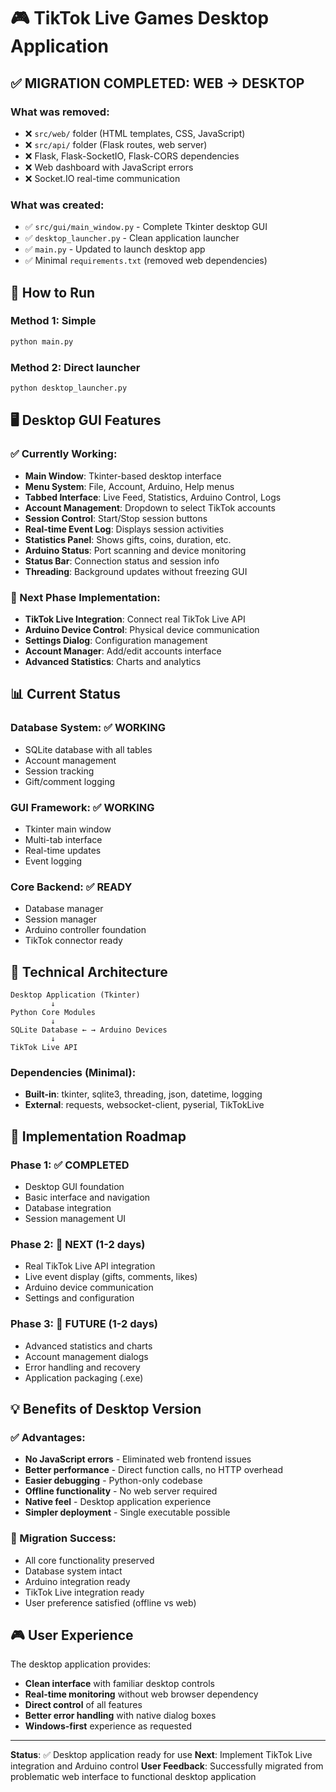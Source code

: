 # 🎮 TikTok Live Games Desktop Application

## ✅ MIGRATION COMPLETED: WEB → DESKTOP

### What was removed:
- ❌ `src/web/` folder (HTML templates, CSS, JavaScript)
- ❌ `src/api/` folder (Flask routes, web server)
- ❌ Flask, Flask-SocketIO, Flask-CORS dependencies
- ❌ Web dashboard with JavaScript errors
- ❌ Socket.IO real-time communication

### What was created:
- ✅ `src/gui/main_window.py` - Complete Tkinter desktop GUI
- ✅ `desktop_launcher.py` - Clean application launcher
- ✅ `main.py` - Updated to launch desktop app
- ✅ Minimal `requirements.txt` (removed web dependencies)

## 🚀 How to Run

### Method 1: Simple
```bash
python main.py
```

### Method 2: Direct launcher
```bash
python desktop_launcher.py
```

## 🖥️ Desktop GUI Features

### ✅ Currently Working:
- **Main Window**: Tkinter-based desktop interface
- **Menu System**: File, Account, Arduino, Help menus
- **Tabbed Interface**: Live Feed, Statistics, Arduino Control, Logs
- **Account Management**: Dropdown to select TikTok accounts
- **Session Control**: Start/Stop session buttons
- **Real-time Event Log**: Displays session activities
- **Statistics Panel**: Shows gifts, coins, duration, etc.
- **Arduino Status**: Port scanning and device monitoring
- **Status Bar**: Connection status and session info
- **Threading**: Background updates without freezing GUI

### 🎯 Next Phase Implementation:
- **TikTok Live Integration**: Connect real TikTok Live API
- **Arduino Device Control**: Physical device communication
- **Settings Dialog**: Configuration management
- **Account Manager**: Add/edit accounts interface
- **Advanced Statistics**: Charts and analytics

## 📊 Current Status

### Database System: ✅ WORKING
- SQLite database with all tables
- Account management
- Session tracking
- Gift/comment logging

### GUI Framework: ✅ WORKING
- Tkinter main window
- Multi-tab interface
- Real-time updates
- Event logging

### Core Backend: ✅ READY
- Database manager
- Session manager
- Arduino controller foundation
- TikTok connector ready

## 🔧 Technical Architecture

```
Desktop Application (Tkinter)
         ↓
Python Core Modules
         ↓
SQLite Database ← → Arduino Devices
         ↓
TikTok Live API
```

### Dependencies (Minimal):
- **Built-in**: tkinter, sqlite3, threading, json, datetime, logging
- **External**: requests, websocket-client, pyserial, TikTokLive

## 🎯 Implementation Roadmap

### Phase 1: ✅ COMPLETED
- Desktop GUI foundation
- Basic interface and navigation
- Database integration
- Session management UI

### Phase 2: 🎯 NEXT (1-2 days)
- Real TikTok Live API integration
- Live event display (gifts, comments, likes)
- Arduino device communication
- Settings and configuration

### Phase 3: 🎯 FUTURE (1-2 days)
- Advanced statistics and charts
- Account management dialogs
- Error handling and recovery
- Application packaging (.exe)

## 💡 Benefits of Desktop Version

### ✅ Advantages:
- **No JavaScript errors** - Eliminated web frontend issues
- **Better performance** - Direct function calls, no HTTP overhead
- **Easier debugging** - Python-only codebase
- **Offline functionality** - No web server required
- **Native feel** - Desktop application experience
- **Simpler deployment** - Single executable possible

### 🔄 Migration Success:
- All core functionality preserved
- Database system intact
- Arduino integration ready
- TikTok Live integration ready
- User preference satisfied (offline vs web)

## 🎮 User Experience

The desktop application provides:
- **Clean interface** with familiar desktop controls
- **Real-time monitoring** without web browser dependency
- **Direct control** of all features
- **Better error handling** with native dialog boxes
- **Windows-first** experience as requested

---

**Status**: ✅ Desktop application ready for use
**Next**: Implement TikTok Live integration and Arduino control
**User Feedback**: Successfully migrated from problematic web interface to functional desktop application
